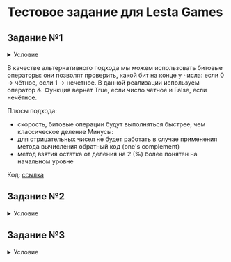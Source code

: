 # Тестовое задание для Lesta Games

## Задание №1

<details>
  <summary>Условие</summary>
  На языке Python написать алгоритм (функцию) определения четности целого числа, который будет аналогичен нижеприведенному по функциональности, но отличен по своей сути. Объяснить плюсы и минусы обеих реализаций. 
  
  Пример: 
  
  def isEven(value):
  
        return value % 2 == 0
</details>

В качестве альтернативного подхода мы можем использовать битовые операторы: они позволят проверить, какой бит на конце у числа:
если 0 -> чётное, если 1 -> нечетное.
В данной реализации используем оператор &.
Функция вернёт True, если число чётное и False, если нечётное.

Плюсы подхода:
- скорость, битовые операции будут выполняться быстрее, чем классическое деление
Минусы:
- для отрицательных чисел не будет работать в случае применения метода вычисления обратный код (one's complement)
- метод взятия остатка от деления на 2 (%) более понятен на начальном уровне

Код: [ссылка]()

## Задание №2

<details>
  <summary>Условие</summary>
  На языке Python написать минимум 2 класса, реализовывающих циклический буфер FIFO. Объяснить плюсы и минусы каждой реализации.
  
  Оценивается:
  
  - Полнота и качество реализации
  - Оформление кода
  - Наличие сравнения и пояснения по быстродействию
</details>

## Задание №3

<details>
  <summary>Условие</summary>
  На языке Python предложить алгоритм, который быстрее всего (по процессорным тикам) отсортирует данный ей массив чисел. Массив может быть любого размера со случайным порядком чисел (в том числе и отсортированным). Объяснить, почему вы считаете, что функция соответствует заданным критериям.
</details>
